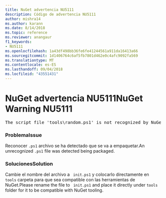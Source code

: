 ```yaml
---
title: NuGet advertencia NU5111
description: Código de advertencia NU5111
author: mishra14
ms.author: karann
ms.date: 8/14/2018
ms.topic: reference
ms.reviewer: anangaur
f1_keywords:
- NU5111
ms.openlocfilehash: 1a43df498bb36fe6fe41244561a911da16413a66
ms.sourcegitcommit: 1d1406764c6af5fb7801d462e0c4afc9092fa569
ms.translationtype: MT
ms.contentlocale: es-ES
ms.lasthandoff: 09/04/2018
ms.locfileid: "43551431"
---
```

# <a name="nuget-warning-nu5111"></a><span data-ttu-id="0ceb8-103">NuGet advertencia NU5111</span><span class="sxs-lookup"><span data-stu-id="0ceb8-103">NuGet Warning NU5111</span></span>
<pre>The script file 'tools\random.ps1' is not recognized by NuGet and hence will not be executed during installation of this package. Rename it to install.ps1, uninstall.ps1 or init.ps1 and place it directly under 'tools'.</pre>

### <a name="issue"></a><span data-ttu-id="0ceb8-104">Problema</span><span class="sxs-lookup"><span data-stu-id="0ceb8-104">Issue</span></span>

<span data-ttu-id="0ceb8-105">Reconocer `.ps1` archivo se ha detectado que se va a empaquetar.</span><span class="sxs-lookup"><span data-stu-id="0ceb8-105">An unrecognized `.ps1` file was detected being packaged.</span></span>


### <a name="solution"></a><span data-ttu-id="0ceb8-106">Soluciones</span><span class="sxs-lookup"><span data-stu-id="0ceb8-106">Solution</span></span>

<span data-ttu-id="0ceb8-107">Cambie el nombre del archivo a ` init.ps1` y colocarlo directamente en `tools` carpeta para que sea compatible con las herramientas de NuGet.</span><span class="sxs-lookup"><span data-stu-id="0ceb8-107">Please rename the file to ` init.ps1` and place it directly under `tools` folder for it to be compatible with NuGet tooling.</span></span>

